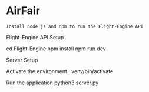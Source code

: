# AirFair


```Install node js and npm to run the Flight-Engine API```


Flight-Engine API Setup

cd Flight-Engine
npm install
npm run dev



Server Setup

Activate the environment
. venv/bin/activate

Run the application
python3 server.py
